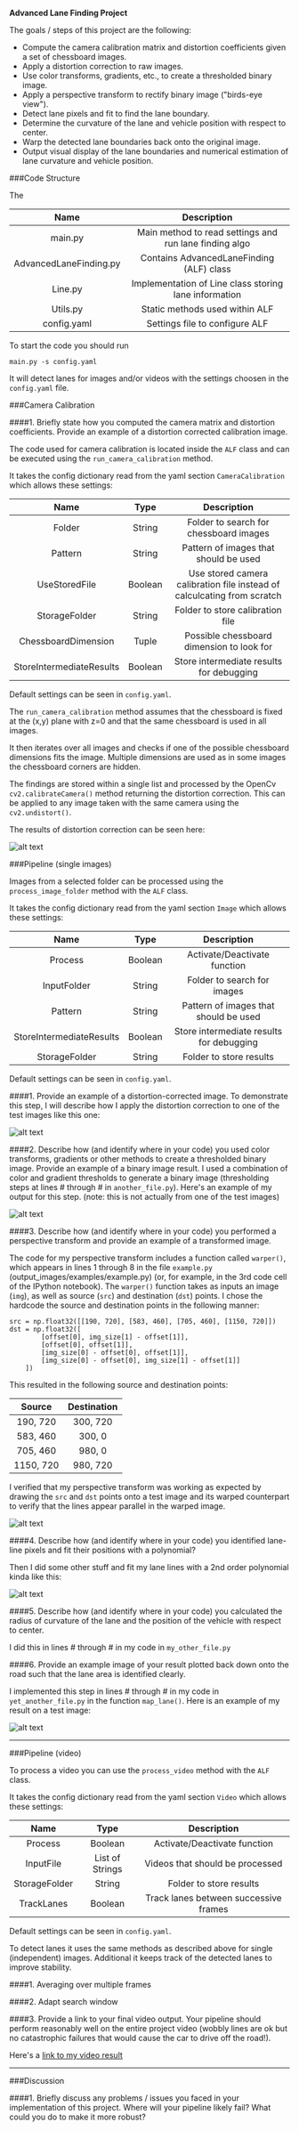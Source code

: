 **Advanced Lane Finding Project**

The goals / steps of this project are the following:

* Compute the camera calibration matrix and distortion coefficients given a set of chessboard images.
* Apply a distortion correction to raw images.
* Use color transforms, gradients, etc., to create a thresholded binary image.
* Apply a perspective transform to rectify binary image ("birds-eye view").
* Detect lane pixels and fit to find the lane boundary.
* Determine the curvature of the lane and vehicle position with respect to center.
* Warp the detected lane boundaries back onto the original image.
* Output visual display of the lane boundaries and numerical estimation of lane curvature and vehicle position.

[//]: # (Image References)

[image1]: ./results/cam_calibration.png "Undistorted"
[image2]: ./results/img_process_step1.jpg "Road Transformed"
[image3]: ./results/img_process_step2.jpg "Binary Example"
[image4]: ./results/img_process_step3.png "Warp Example"
[image5]: ./results/img_process_step4.jpg "Fit Visual"
[image6]: ./results/img_process_step5.jpg "Output"
[video1]: ./results/project_video.mp4 "Video"

###Code Structure

The

| Name | Description |
|:-------------------------:|:---------:|
| main.py | Main method to read settings and run lane finding algo |
| AdvancedLaneFinding.py | Contains AdvancedLaneFinding (ALF) class |
| Line.py | Implementation of Line class storing lane information |
| Utils.py | Static methods used within ALF |
| config.yaml | Settings file to configure ALF |

To start the code you should run

`main.py -s config.yaml`

It will detect lanes for images and/or videos with the settings choosen in the `config.yaml` file.

###Camera Calibration

####1. Briefly state how you computed the camera matrix and distortion coefficients. Provide an example of a distortion corrected calibration image.

The code used for camera calibration is located inside the `ALF` class and can be executed using
the `run_camera_calibration` method.

It takes the config dictionary read from the yaml section `CameraCalibration` which allows these settings:

| Name                      | Type      | Description |
|:-------------------------:|:---------:|:-----------:|
| Folder                    | String    | Folder to search for chessboard images |
| Pattern                   | String    | Pattern of images that should be used |
| UseStoredFile             | Boolean   | Use stored camera calibration file instead of calculcating from scratch |
| StorageFolder             | String    | Folder to store calibration file |
| ChessboardDimension       | Tuple     | Possible chessboard dimension to look for |
| StoreIntermediateResults  | Boolean   | Store intermediate results for debugging |

Default settings can be seen in `config.yaml`.

The `run_camera_calibration` method assumes that the chessboard is fixed at the (x,y) plane
with z=0 and that the same chessboard is used in all images.

It then iterates over all images and checks if one of the possible chessboard dimensions fits
the image. Multiple dimensions are used as in some images the chessboard corners are hidden.

The findings are stored within a single list and processed by the OpenCv `cv2.calibrateCamera()`
method returning the distortion correction. This can be applied to any image taken with the same
camera using the `cv2.undistort()`.

The results of distortion correction can be seen here:

![alt text][image1]

###Pipeline (single images)

Images from a selected folder can be processed using the `process_image_folder` method with the `ALF`
class.

It takes the config dictionary read from the yaml section `Image` which allows these settings:

| Name                      | Type      | Description |
|:-------------------------:|:---------:|:-----------:|
| Process                   | Boolean   | Activate/Deactivate function |
| InputFolder               | String    | Folder to search for images |
| Pattern                   | String    | Pattern of images that should be used |
| StoreIntermediateResults  | Boolean   | Store intermediate results for debugging |
| StorageFolder             | String    | Folder to store results |

Default settings can be seen in `config.yaml`.

####1. Provide an example of a distortion-corrected image.
To demonstrate this step, I will describe how I apply the distortion correction to one of the test images like this one:

![alt text][image2]

####2. Describe how (and identify where in your code) you used color transforms, gradients or other methods to create a thresholded binary image.  Provide an example of a binary image result.
I used a combination of color and gradient thresholds to generate a binary image (thresholding steps at lines # through # in `another_file.py`).  Here's an example of my output for this step.  (note: this is not actually from one of the test images)

![alt text][image3]

####3. Describe how (and identify where in your code) you performed a perspective transform and provide an example of a transformed image.

The code for my perspective transform includes a function called `warper()`, which appears in lines 1 through 8 in the file `example.py` (output_images/examples/example.py) (or, for example, in the 3rd code cell of the IPython notebook).  The `warper()` function takes as inputs an image (`img`), as well as source (`src`) and destination (`dst`) points.  I chose the hardcode the source and destination points in the following manner:

```
src = np.float32([[190, 720], [583, 460], [705, 460], [1150, 720]])
dst = np.float32([
        [offset[0], img_size[1] - offset[1]],
        [offset[0], offset[1]],
        [img_size[0] - offset[0], offset[1]],
        [img_size[0] - offset[0], img_size[1] - offset[1]]
    ])

```
This resulted in the following source and destination points:

| Source        | Destination   |
|:-------------:|:-------------:|
| 190, 720      | 300, 720      |
| 583, 460      | 300, 0        |
| 705, 460      | 980, 0        |
| 1150, 720     | 980, 720      |

I verified that my perspective transform was working as expected by drawing the `src` and `dst` points onto a test image and its warped counterpart to verify that the lines appear parallel in the warped image.

![alt text][image4]

####4. Describe how (and identify where in your code) you identified lane-line pixels and fit their positions with a polynomial?

Then I did some other stuff and fit my lane lines with a 2nd order polynomial kinda like this:

![alt text][image5]

####5. Describe how (and identify where in your code) you calculated the radius of curvature of the lane and the position of the vehicle with respect to center.

I did this in lines # through # in my code in `my_other_file.py`

####6. Provide an example image of your result plotted back down onto the road such that the lane area is identified clearly.

I implemented this step in lines # through # in my code in `yet_another_file.py` in the function `map_lane()`.  Here is an example of my result on a test image:

![alt text][image6]

---

###Pipeline (video)

To process a video you can use the `process_video` method with the `ALF` class.

It takes the config dictionary read from the yaml section `Video` which allows these settings:

| Name                      | Type            | Description |
|:-------------------------:|:---------------:|:-----------:|
| Process                   | Boolean         | Activate/Deactivate function |
| InputFile                 | List of Strings | Videos that should be processed |
| StorageFolder             | String          | Folder to store results |
| TrackLanes                | Boolean         | Track lanes between successive frames |

Default settings can be seen in `config.yaml`.

To detect lanes it uses the same methods as described above for single (independent) images.
Additional it keeps track of the detected lanes to improve stability.

####1. Averaging over multiple frames



####2. Adapt search window



####3. Provide a link to your final video output.  Your pipeline should perform reasonably well on the entire project video (wobbly lines are ok but no catastrophic failures that would cause the car to drive off the road!).

Here's a [link to my video result](./results/project_video.mp4)

---

###Discussion

####1. Briefly discuss any problems / issues you faced in your implementation of this project.  Where will your pipeline likely fail?  What could you do to make it more robust?

